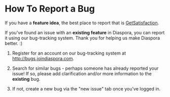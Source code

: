 # How To Report a Bug

If you have a **feature idea**, the best place to report that is <a href="http://getsatisfaction.com/diaspora" target="_blank">GetSatisfaction</a>. 

If you've found an issue with an **existing feature** in Diaspora, you can report it using our bug-tracking system. Thank you for helping us make Diaspora better. :)

1. Register for an account on our bug-tracking system at 
<a href="http://bugs.joindiaspora.com/account/register" target="_blank">http://bugs.joindiaspora.com</a>.

2. Search for similar bugs - perhaps someone has already reported your issue! If so, please add
clarification and/or more information to the **existing** bug.

3. If not, create a new bug via the "new issue" tab once you've logged in.
